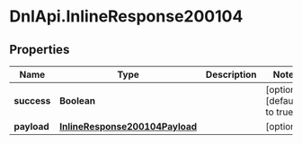 # DnlApi.InlineResponse200104

## Properties
Name | Type | Description | Notes
------------ | ------------- | ------------- | -------------
**success** | **Boolean** |  | [optional] [default to true]
**payload** | [**InlineResponse200104Payload**](InlineResponse200104Payload.md) |  | [optional] 


